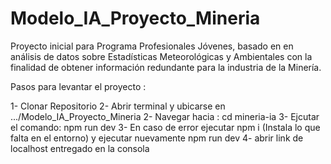 # Modelo_IA_Proyecto_Mineria

Proyecto inicial para Programa Profesionales Jóvenes, basado en en análisis de datos sobre Estadísticas Meteorológicas y Ambientales con la finalidad de obtener información redundante para la industria de la Minería.

Pasos para levantar el proyecto :

1- Clonar Repositorio
2- Abrir terminal y ubicarse en .../Modelo_IA_Proyecto_Mineria
2- Navegar hacia : cd mineria-ia
3- Ejcutar el comando: npm run dev
3- En caso de error ejecutar npm i (Instala lo que falta en el entorno) y ejecutar nuevamente npm run dev
4- abrir link de localhost entregado en la consola 